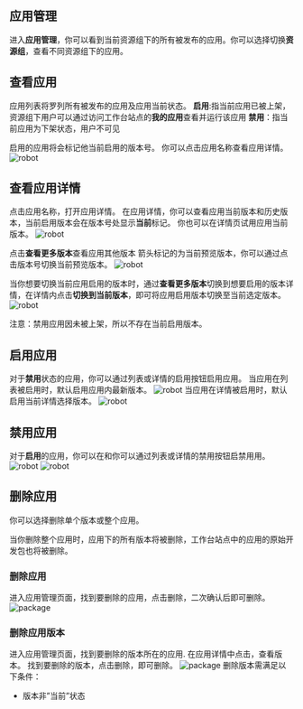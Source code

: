 ## 应用管理
进入**应用管理**，你可以看到当前资源组下的所有被发布的应用。你可以选择切换**资源组**，查看不同资源组下的应用。

## 查看应用

应用列表将罗列所有被发布的应用及应用当前状态。
**启用**:指当前应用已被上架，资源组下用户可以通过访问工作台站点的**我的应用**查看并运行该应用
**禁用**：指当前应用为下架状态，用户不可见

启用的应用将会标记他当前启用的版本号。
你可以点击应用名称查看应用详情。
 ![robot](https://docimages.blob.core.chinacloudapi.cn/images/Kris/AppsV2/manageapps.png)

## 查看应用详情
点击应用名称，打开应用详情。
在应用详情，你可以查看应用当前版本和历史版本，当前启用版本会在版本号处显示**当前**标记。
你也可以在详情页试用应用当前版本。
![robot](https://docimages.blob.core.chinacloudapi.cn/images/Kris/AppsV2/appsdetail.png)

点击**查看更多版本**查看应用其他版本
箭头标记的为当前预览版本，你可以通过点击版本号切换当前预览版本。
![robot](https://docimages.blob.core.chinacloudapi.cn/images/Kris/AppsV2/appsdetail2.png)

当你想要切换当前应用启用的版本时，通过**查看更多版本**切换到想要启用的版本详情，在详情内点击**切换到当前版本**，即可将应用启用版本切换至当前选定版本。
![robot](https://docimages.blob.core.chinacloudapi.cn/images/Kris/AppsV2/appsdetail3.png)

注意：禁用应用因未被上架，所以不存在当前启用版本。

## 启用应用
对于**禁用**状态的应用，你可以通过列表或详情的启用按钮启用应用。
当应用在列表被启用时，默认启用应用内最新版本。
![robot](https://docimages.blob.core.chinacloudapi.cn/images/Kris/AppsV2/activeapps1.png)
当应用在详情被启用时，默认启用当前详情选择版本。
![robot](https://docimages.blob.core.chinacloudapi.cn/images/Kris/AppsV2/activeapps2.png)

## 禁用应用
对于**启用**的应用，你可以在和你可以通过列表或详情的禁用按钮启禁用用。
![robot](https://docimages.blob.core.chinacloudapi.cn/images/Kris/AppsV2/inactiveapps1.png)
![robot](https://docimages.blob.core.chinacloudapi.cn/images/Kris/AppsV2/inactiveapps2.png)

## 删除应用
你可以选择删除单个版本或整个应用。

当你删除整个应用时，应用下的所有版本将被删除，工作台站点中的应用的原始开发包也将被删除。

### 删除应用
进入应用管理页面，找到要删除的应用，点击删除，二次确认后即可删除。
![package](https://docimages.blob.core.chinacloudapi.cn/images/Kris/AppsV2/deleteApps.png)



### 删除应用版本
进入应用管理页面，找到要删除的版本所在的应用.
在应用详情中点击，查看版本。
找到要删除的版本，点击删除，即可删除。
![package](https://docimages.blob.core.chinacloudapi.cn/images/Kris/AppsV2/deleteApps1.png)
删除版本需满足以下条件：
 - 版本非”当前”状态